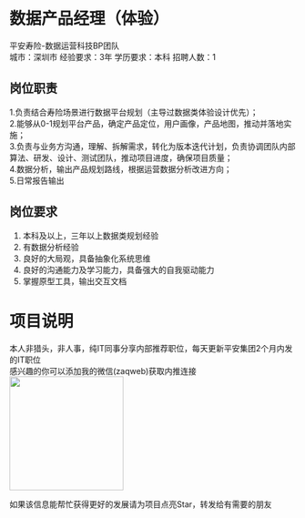 # 数据产品经理（体验）
平安寿险-数据运营科技BP团队  
城市：深圳市 经验要求：3年 学历要求：本科  招聘人数：1

## 岗位职责
1.负责结合寿险场景进行数据平台规划（主导过数据类体验设计优先）；   
2.能够从0-1规划平台产品，确定产品定位，用户画像，产品地图，推动并落地实施；   
3.负责与业务方沟通，理解、拆解需求，转化为版本迭代计划，负责协调团队内部算法、研发、设计、测试团队，推动项目进度，确保项目质量；   
4.数据分析，输出产品规划路线，根据运营数据分析改进方向；   
5.日常报告输出

## 岗位要求
1.  本科及以上，三年以上数据类规划经验   
2.  有数据分析经验   
3.  良好的大局观，具备抽象化系统思维   
4.  良好的沟通能力及学习能力，具备强大的自我驱动能力   
5.  掌握原型工具，输出交互文档

# 项目说明

本人非猎头，非人事，纯IT同事分享内部推荐职位，每天更新平安集团2个月内发的IT职位  
感兴趣的你可以添加我的微信(zaqweb)获取内推连接  
<img src="https://github.com/zaqweb/PA-IT-JOBS/blob/master/WechatICode.jpeg"  height="200" width="200">

如果该信息能帮忙获得更好的发展请为项目点亮Star，转发给有需要的朋友




